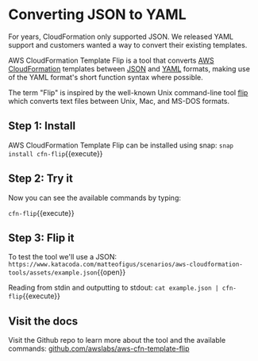 # Converting JSON to YAML

For years, CloudFormation only supported JSON. We released YAML support and customers wanted a way to convert their existing templates.

AWS CloudFormation Template Flip is a tool that converts [AWS CloudFormation](https://aws.amazon.com/cloudformation/) templates between [JSON](http://json.org/) and [YAML](http://yaml.org) formats, making use of the YAML format's short function syntax where possible.

The term "Flip" is inspired by the well-known Unix command-line tool [flip](https://ccrma.stanford.edu/~craig/utility/flip/) which converts text files between Unix, Mac, and MS-DOS formats.

## Step 1: Install 

AWS CloudFormation Template Flip can be installed using snap:
`snap install cfn-flip`{{execute}}

## Step 2: Try it

Now you can see the available commands by typing:

`cfn-flip`{{execute}}

## Step 3: Flip it

To test the tool we'll use a JSON: `https://www.katacoda.com/matteofigus/scenarios/aws-cloudformation-tools/assets/example.json`{{open}}

Reading from stdin and outputting to stdout:
`cat example.json | cfn-flip`{{execute}}


## Visit the docs

Visit the Github repo to learn more about the tool and the available commands: [github.com/awslabs/aws-cfn-template-flip](https://github.com/awslabs/aws-cfn-template-flip)
